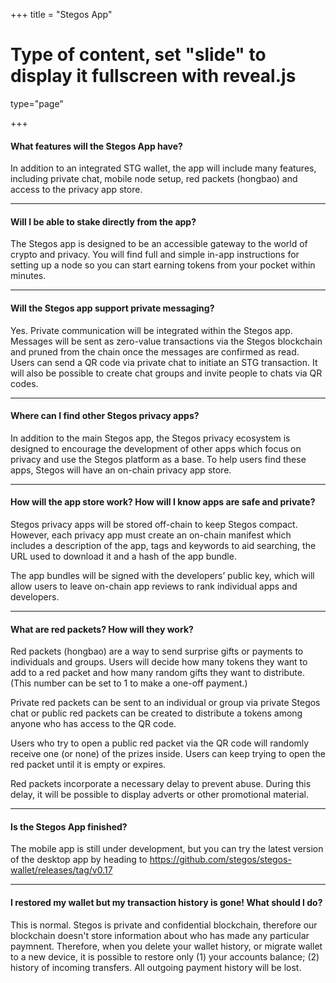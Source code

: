 +++
title = "Stegos App"
# Type of content, set "slide" to display it fullscreen with reveal.js
type="page"

+++
#### What features will the Stegos App have?
In addition to an integrated STG wallet, the app will include many features, including private chat, mobile node setup, red packets (hongbao) and access to the privacy app store.
___
#### Will I be able to stake directly from the app?
The Stegos app is designed to be an accessible gateway to the world of crypto and privacy. You will find full and simple in-app instructions for setting up a node so you can start earning tokens from your pocket within minutes.
___
#### Will the Stegos app support private messaging?
Yes. Private communication will be integrated within the Stegos app. Messages will be sent as zero-value transactions via the Stegos blockchain and pruned from the chain once the messages are confirmed as read. Users can send a QR code via private chat to initiate an STG transaction. It will also be possible to create chat groups and invite people to chats via QR codes.
___
#### Where can I find other Stegos privacy apps?
In addition to the main Stegos app, the Stegos privacy ecosystem is designed to encourage the development of other apps which focus on privacy and use the Stegos platform as a base. To help users find these apps, Stegos will have an on-chain privacy app store.
___
#### How will the app store work? How will I know apps are safe and private?
Stegos privacy apps will be stored off-chain to keep Stegos compact. However, each privacy app must create an on-chain manifest which includes a description of the app, tags and keywords to aid searching, the URL used to download it and a hash of the app bundle.

The app bundles will be signed with the developers’ public key, which will allow users to leave on-chain app reviews to rank individual apps and developers.
___
#### What are red packets? How will they work?
Red packets (hongbao) are a way to send surprise gifts or payments to individuals and groups. Users will decide how many tokens they want to add to a red packet and how many random gifts they want to distribute. (This number can be set to 1 to make a one-off payment.)

Private red packets can be sent to an individual or group via private Stegos chat or public red packets can be created to distribute a tokens among anyone who has access to the QR code.

Users who try to open a public red packet via the QR code will randomly receive one (or none) of the prizes inside. Users can keep trying to open the red packet until it is empty or expires.

Red packets incorporate a necessary delay to prevent abuse. During this delay, it will be possible to display adverts or other promotional material.
___
#### Is the Stegos App finished?
The mobile app is still under development, but you can try the latest version of the desktop app by heading to https://github.com/stegos/stegos-wallet/releases/tag/v0.17

___
#### I restored my wallet but my transaction history is gone! What should I do?
This is normal. Stegos is private and confidential blockchain, therefore our blockchain doesn't store information about who has made any particular paymnent. Therefore, when you delete your wallet history, or migrate wallet to a new device, it is possible to restore only (1) your accounts balance; (2) history of incoming transfers. All outgoing payment history will be lost.